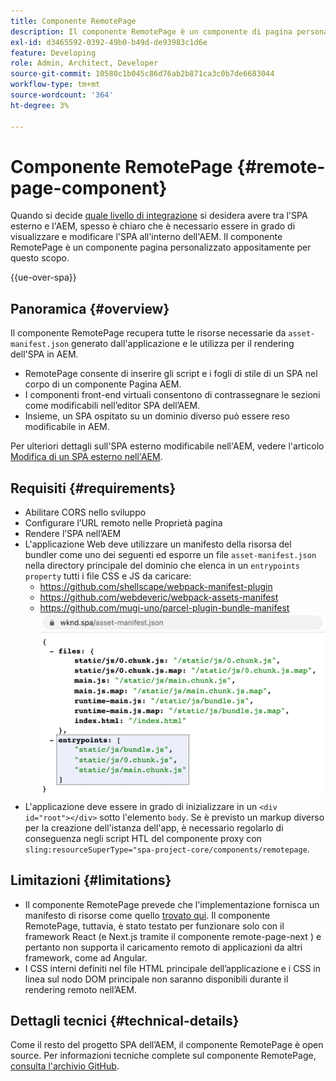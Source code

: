 ```yaml
---
title: Componente RemotePage
description: Il componente RemotePage è un componente di pagina personalizzato per la modifica dell’SPA di React remoto all’interno dell’AEM.
exl-id: d3465592-0392-49b0-b49d-de93983c1d6e
feature: Developing
role: Admin, Architect, Developer
source-git-commit: 10580c1b045c86d76ab2b871ca3c0b7de6683044
workflow-type: tm+mt
source-wordcount: '364'
ht-degree: 3%

---
```


# Componente RemotePage {#remote-page-component}

Quando si decide [quale livello di integrazione](/help/implementing/developing/headful-headless.md) si desidera avere tra l&#39;SPA esterno e l&#39;AEM, spesso è chiaro che è necessario essere in grado di visualizzare e modificare l&#39;SPA all&#39;interno dell&#39;AEM. Il componente RemotePage è un componente pagina personalizzato appositamente per questo scopo.

{{ue-over-spa}}

## Panoramica {#overview}

Il componente RemotePage recupera tutte le risorse necessarie da `asset-manifest.json` generato dall&#39;applicazione e le utilizza per il rendering dell&#39;SPA in AEM.

* RemotePage consente di inserire gli script e i fogli di stile di un SPA nel corpo di un componente Pagina AEM.
* I componenti front-end virtuali consentono di contrassegnare le sezioni come modificabili nell’editor SPA dell’AEM.
* Insieme, un SPA ospitato su un dominio diverso può essere reso modificabile in AEM.

Per ulteriori dettagli sull&#39;SPA esterno modificabile nell&#39;AEM, vedere l&#39;articolo [Modifica di un SPA esterno nell&#39;AEM](editing-external-spa.md).

## Requisiti {#requirements}

* Abilitare CORS nello sviluppo
* Configurare l’URL remoto nelle Proprietà pagina
* Rendere l’SPA nell’AEM
* L&#39;applicazione Web deve utilizzare un manifesto della risorsa del bundler come uno dei seguenti ed esporre un file `asset-manifest.json` nella directory principale del dominio che elenca in un `entrypoints property` tutti i file CSS e JS da caricare:
   * https://github.com/shellscape/webpack-manifest-plugin
   * https://github.com/webdeveric/webpack-assets-manifest
   * https://github.com/mugi-uno/parcel-plugin-bundle-manifest
     ![esempio di proprietà entrypoints](assets/asset-manifest-entrypoints.png)
* L&#39;applicazione deve essere in grado di inizializzare in un `<div id="root"></div>` sotto l&#39;elemento `body`. Se è previsto un markup diverso per la creazione dell&#39;istanza dell&#39;app, è necessario regolarlo di conseguenza negli script HTL del componente proxy con `sling:resourceSuperType="spa-project-core/components/remotepage`.

## Limitazioni {#limitations}

* Il componente RemotePage prevede che l&#39;implementazione fornisca un manifesto di risorse come quello [trovato qui](https://github.com/shellscape/webpack-manifest-plugin). Il componente RemotePage, tuttavia, è stato testato per funzionare solo con il framework React (e Next.js tramite il componente remote-page-next ) e pertanto non supporta il caricamento remoto di applicazioni da altri framework, come ad Angular.
* I CSS interni definiti nel file HTML principale dell’applicazione e i CSS in linea sul nodo DOM principale non saranno disponibili durante il rendering remoto nell’AEM.

## Dettagli tecnici {#technical-details}

Come il resto del progetto SPA dell’AEM, il componente RemotePage è open source. Per informazioni tecniche complete sul componente RemotePage, [consulta l&#39;archivio GitHub](https://github.com/adobe/aem-spa-project-core/tree/master/ui.apps/src/main/content/jcr_root/apps/spa-project-core/components/remotepage).
